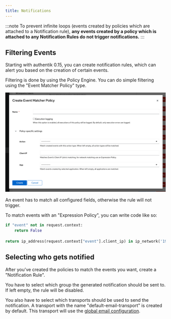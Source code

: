 ```yaml
---
title: Notifications
---
```


:::note
To prevent infinite loops (events created by policies which are attached to a Notification rule), **any events created by a policy which is attached to any Notification Rules do not trigger notifications.**
:::

## Filtering Events

Starting with authentik 0.15, you can create notification rules, which can alert you based on the creation of certain events.

Filtering is done by using the Policy Engine. You can do simple filtering using the "Event Matcher Policy" type.

![](./event_matcher.png)

An event has to match all configured fields, otherwise the rule will not trigger.

To match events with an "Expression Policy", you can write code like so:

```python
if "event" not in request.context:
    return False

return ip_address(request.context["event"].client_ip) in ip_network('192.0.2.0/24')
```

## Selecting who gets notified

After you've created the policies to match the events you want, create a "Notification Rule".

You have to select which group the generated notification should be sent to. If left empty, the rule will be disabled.

You also have to select which transports should be used to send the notification.
A transport with the name "default-email-transport" is created by default. This transport will use the [global email configuration](../installation/docker-compose#email-configuration-optional-but-recommended).
